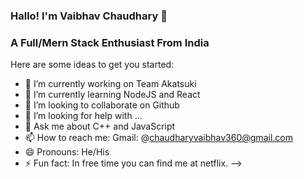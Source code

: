### Hallo! I'm Vaibhav Chaudhary 👋
### A Full/Mern Stack Enthusiast From India
Here are some ideas to get you started:

- 🔭 I’m currently working on Team Akatsuki
- 🌱 I’m currently learning NodeJS and React
- 👯 I’m looking to collaborate on Github
- 🤔 I’m looking for help with ...
- 💬 Ask me about C++ and JavaScript
- 📫 How to reach me: Gmail: @chaudharyvaibhav360@gmail.com
- 😄 Pronouns: He/His
- ⚡ Fun fact: In free time you can find me at netflix.
-->
